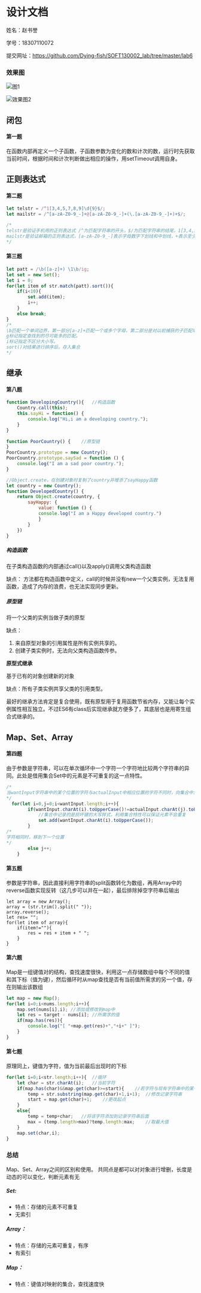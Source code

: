 # 设计文档

姓名：赵书誉

学号：18307110072

提交网址：https://github.com/Dying-fish/SOFT130002_lab/tree/master/lab6



### 效果图

![图1](images/效果图1.png)

![效果图2](images/效果图2.png)



## 闭包

#### 第一题

在函数内部再定义一个子函数，子函数参数为变化的数和计次的数，运行时先获取当前时间，根据时间和计次判断做出相应的操作，用setTimeout调用自身。



## 正则表达式

#### 第二题

```javascript
let telstr = /^1[3,4,5,7,8,9]\d{9}$/;
let mailstr = /^[a-zA-Z0-9_-]+@[a-zA-Z0-9_-]+(\.[a-zA-Z0-9_-]+)+$/;

/*
telstr是验证手机用的正则表达式 /^为匹配字符串的开头，$/为匹配字符串的结尾，1[3,4,5,7,8,9]\d{9}表示开头第一个字符是1，第二个字符是[3,4,5,7,8,9]中的一个，\d表示匹配数字，{9}表示匹配前面的子表达式9次
mailstr是验证邮箱的正则表达式，[a-zA-Z0-9_-]表示字母数字下划线和中划线，+表示至少匹配一次，这是邮箱的名称部分，然后邮箱一定含有@，后面跟着[N级域名].[三级域名.]二级域名.顶级域名，因此域名第一部分的表达式是[a-z0-9-]+，多级域名用+(\.[a-zA-Z0-9_-]+)+表示。
*/
```

#### 第三题

```javascript
let patt = /\b([a-z]+) \1\b/ig;
let set = new Set();
let i = 0;
for(let item of str.match(patt).sort()){
    if(i<10){
        set.add(item);
        i++;
    }
    else break;
}
/*
\b匹配一个单词边界，第一部分[a-z]+匹配一个或多个字母，第二部分是对以前捕获的子匹配项的引用，\1 指定第一个子匹配项，单词的第二个匹配项正好由括号表达式匹配。
g标记指定查找到的尽可能多的匹配。
i标记指定不区分大小写。
sort()对结果进行排序后，存入集合
*/
```



## 继承

#### 第八题

```javascript
function DevelopingCountry(){	//构造函数
    Country.call(this);
    this.sayHi = function() {
        console.log("Hi,i am a developing country.");
    }
}
	
function PoorCountry() {	//原型链
}
PoorCountry.prototype = new Country();
PoorCountry.prototype.saySad = function () {
    console.log("I am a sad poor country.");
}

//Object.create，在创建对象时复制了country并增添了sayHappy函数
let country = new Country();
function DevelopedCountry() {
	return Object.create(country, {
		sayHappy: {
        	value: function () {
        	console.log("I am a Happy developed country.")
        	}
		}
	})
}
```

##### 构造函数

在子类构造函数的内部通过call()以及apply()调用父类构造函数

缺点： 方法都在构造函数中定义，call的时候并没有new一个父类实例，无法复用函数，造成了内存的浪费，也无法实现同步更新。

##### 原型链

将一个父类的实例当做子类的原型

缺点：

1. 来自原型对象的引用属性是所有实例共享的。
2. 创建子类实例时，无法向父类构造函数传参。

**原型式继承**

基于已有的对象创建新的对象

缺点：所有子类实例共享父类的引用类型。



最好的继承方法肯定是复合使用，既有原型用于复用函数节省内存，又能让每个实例属性相互独立。不过ES6有class后实现继承就方便多了，其底层也是用寄生组合式继承的。



## Map、Set、Array

#### 第四题

由于参数是字符串，可以在单次循环中一个字符一个字符地比较两个字符串的异同。此处是借用集合Set中的元素是不可重复的这一点特性。

```javascript
/*
当wantInput字符串中的某个位置的字符与actualInput中相应位置的字符不同时，向集合中添加该字符
*/
  for(let i=0,j=0;i<wantInput.length;i++){
        if(wantInput.charAt(i).toUpperCase()!=actualInput.charAt(j).toUpperCase()){
            //集合中记录的是损坏键的大写样式，利用集合特性可以保证元素不会重复
            set.add(wantInput.charAt(i).toUpperCase());
        }
/*
字符相同时，移到下一个位置
*/      
        else j++;
    }
```

#### 第五题

参数是字符串，因此直接利用字符串的split函数转化为数组，再用Array中的reverse函数实现反转（这几步可以并在一起），最后排除掉空字符串后输出

```
let array = new Array();
array = (str.trim().split(" "));
array.reverse();
let res= "";
for(let item of array){
    if(item!=""){
        res = res + item + " ";
    }
}
```

#### 第六题

Map是一组键值对的结构，查找速度很快，利用这一点存储数组中每个不同的值和其下标（值为键），然后循环时从map查找是否有当前值所需求的另一个值，存在则输出该数组

```javascript
let map = new Map();
for(let i=0;i<nums.length;i++){
    map.set(nums[i],i);	//添加或修改到map中
    let res = target - nums[i];	//所需求的值
    if(map.has(res)){
        console.log("[ "+map.get(res)+","+i+" ]");
    }
}
```

#### 第七题

原理同上，键值为字符，值为当前最后出现时的下标

```javascript
for(let i=0;i<str.length;i++){	//循环
    let char = str.charAt(i);	//当前字符
    if(map.has(char)&&map.get(char)>=start){	//若字符与现有字符串中的某个字符相同
        temp = str.substring(map.get(char)+1,i+1);	//修改记录字符串
        start = map.get(char)+1;	//更改起点
    }
    else{
        temp = temp+char;	//将该字符添加到记录字符串后面
        max = (temp.length>max)?temp.length:max;	//取最大值
    }
    map.set(char,i);
}
```



### 总结

Map、Set、Array之间的区别和使用。 共同点是都可以对对象进行增删，长度是动态的可以变化，判断元素有无

##### Set:

- 特点：存储的元素不可重复
- 无索引

##### Array：

- 特点：存储的元素可重复，有序
- 有索引

##### Map：

- 特点：键值对映射的集合，查找速度快



